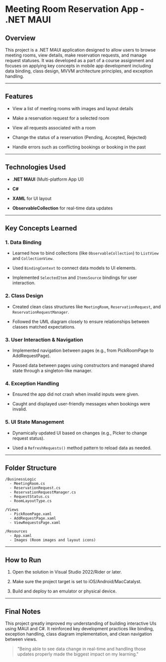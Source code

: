 Meeting Room Reservation App - .NET MAUI
========================================

Overview
--------

This project is a .NET MAUI application designed to allow users to browse meeting rooms, view details, make reservation requests, and manage request statuses. It was developed as a part of a course assignment and focuses on applying key concepts in mobile app development including data binding, class design, MVVM architecture principles, and exception handling.

* * * * *

Features
--------

-   View a list of meeting rooms with images and layout details

-   Make a reservation request for a selected room

-   View all requests associated with a room

-   Change the status of a reservation (Pending, Accepted, Rejected)

-   Handle errors such as conflicting bookings or booking in the past

* * * * *

Technologies Used
-----------------

-   **.NET MAUI** (Multi-platform App UI)

-   **C#**

-   **XAML** for UI layout

-   **ObservableCollection** for real-time data updates

* * * * *

Key Concepts Learned
--------------------

### 1\. **Data Binding**

-   Learned how to bind collections (like `ObservableCollection`) to `ListView` and `CollectionView`.

-   Used `BindingContext` to connect data models to UI elements.

-   Implemented `SelectedItem` and `ItemsSource` bindings for user interaction.

### 2\. **Class Design**

-   Created clean class structures like `MeetingRoom`, `ReservationRequest`, and `ReservationRequestManager`.

-   Followed the UML diagram closely to ensure relationships between classes matched expectations.

### 3\. **User Interaction & Navigation**

-   Implemented navigation between pages (e.g., from PickRoomPage to AddRequestPage).

-   Passed data between pages using constructors and managed shared state through a singleton-like manager.

### 4\. **Exception Handling**

-   Ensured the app did not crash when invalid inputs were given.

-   Caught and displayed user-friendly messages when bookings were invalid.

### 5\. **UI State Management**

-   Dynamically updated UI based on changes (e.g., Picker to change request status).

-   Used a `RefreshRequests()` method pattern to reload data as needed.

* * * * *

Folder Structure
----------------

```
/BusinessLogic
  - MeetingRoom.cs
  - ReservationRequest.cs
  - ReservationRequestManager.cs
  - RequestStatus.cs
  - RoomLayoutType.cs

/Views
  - PickRoomPage.xaml
  - AddRequestPage.xaml
  - ViewRequestsPage.xaml

/Resources
  - App.xaml
  - Images (Room images and layout icons)
```

* * * * *

How to Run
----------

1.  Open the solution in Visual Studio 2022/Rider or later.

2.  Make sure the project target is set to iOS/Android/MacCatalyst.

3.  Build and deploy to an emulator or physical device.

* * * * *

Final Notes
-----------

This project greatly improved my understanding of building interactive UIs using MAUI and C#. It reinforced key development practices like binding, exception handling, class diagram implementation, and clean navigation between views.

> "Being able to see data change in real-time and handling those updates properly made the biggest impact on my learning."
